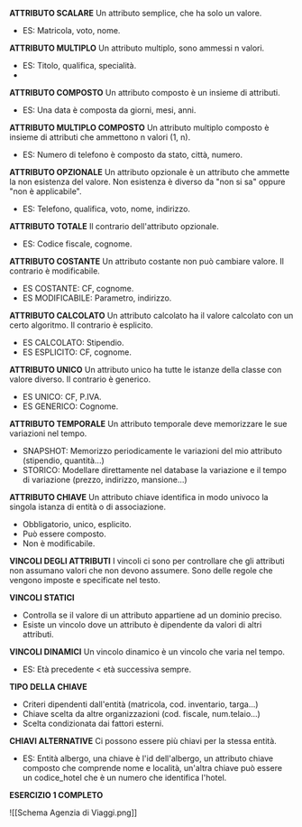**ATTRIBUTO SCALARE**
Un attributo semplice, che ha solo un valore.
- ES: Matricola, voto, nome.

**ATTRIBUTO MULTIPLO**
Un attributo multiplo, sono ammessi n valori.
- ES: Titolo, qualifica, specialità.
- 
**ATTRIBUTO COMPOSTO**
Un attributo composto è un insieme di attributi.
- ES: Una data è composta da giorni, mesi, anni.

**ATTRIBUTO MULTIPLO COMPOSTO**
Un attributo multiplo composto è insieme di attributi che ammettono n valori (1, n).
- ES: Numero di telefono è composto da stato, città, numero.

**ATTRIBUTO OPZIONALE**
Un attributo opzionale è un attributo che ammette la non esistenza del valore.
Non esistenza è diverso da "non si sa" oppure "non è applicabile".
- ES: Telefono, qualifica, voto, nome, indirizzo.

**ATTRIBUTO TOTALE**
Il contrario dell'attributo opzionale.
- ES: Codice fiscale, cognome.

**ATTRIBUTO COSTANTE**
Un attributo costante non può cambiare valore. Il contrario è modificabile.
- ES COSTANTE: CF, cognome.
- ES MODIFICABILE: Parametro, indirizzo.

**ATTRIBUTO CALCOLATO**
Un attributo calcolato ha il valore calcolato con un certo algoritmo. Il contrario è esplicito.
- ES CALCOLATO: Stipendio.
- ES ESPLICITO: CF, cognome.

**ATTRIBUTO UNICO**
Un attributo unico ha tutte le istanze della classe con valore diverso. Il contrario è generico.
- ES UNICO: CF, P.IVA.
- ES GENERICO: Cognome.

**ATTRIBUTO TEMPORALE**
Un attributo temporale deve memorizzare le sue variazioni nel tempo.
- SNAPSHOT: Memorizzo periodicamente le variazioni del mio attributo (stipendio, quantità...)
- STORICO: Modellare direttamente nel database la variazione e il tempo di variazione (prezzo, indirizzo, mansione...)

**ATTRIBUTO CHIAVE**
Un attributo chiave identifica in modo univoco la singola istanza di entità o di associazione.
- Obbligatorio, unico, esplicito.
- Può essere composto.
- Non è modificabile.

**VINCOLI DEGLI ATTRIBUTI**
I vincoli ci sono per controllare che gli attributi non assumano valori che non devono assumere. Sono delle regole che vengono imposte e specificate nel testo.

**VINCOLI STATICI**
- Controlla se il valore di un attributo appartiene ad un dominio preciso.
- Esiste un vincolo dove un attributo è dipendente da valori di altri attributi.

**VINCOLI DINAMICI**
Un vincolo dinamico è un vincolo che varia nel tempo.
- ES: Età precedente < età successiva sempre.

**TIPO DELLA CHIAVE**
- Criteri dipendenti dall'entità (matricola, cod. inventario, targa...)
- Chiave scelta da altre organizzazioni (cod. fiscale, num.telaio...)
- Scelta condizionata dai fattori esterni.

**CHIAVI ALTERNATIVE**
Ci possono essere più chiavi per la stessa entità.
- ES: Entità albergo, una chiave è l'id dell'albergo, un attributo chiave composto che comprende nome e località, un'altra chiave può essere un codice_hotel che è un numero che identifica l'hotel.

**ESERCIZIO 1 COMPLETO**

![[Schema Agenzia di Viaggi.png]]



